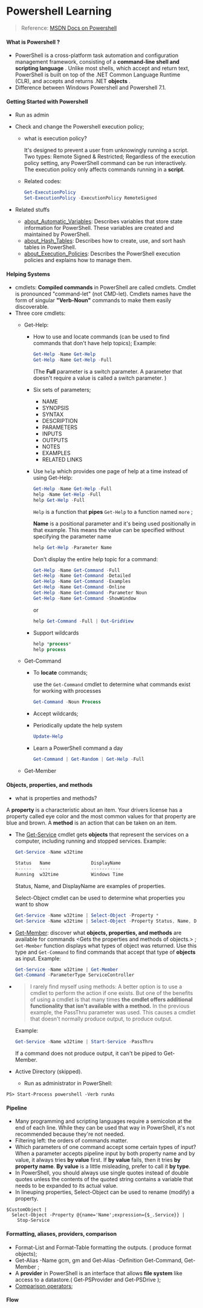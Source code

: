 # Powershell Learning

> Reference: [MSDN Docs on Powershell](https://docs.microsoft.com/en-us/powershell/scripting/overview?view=powershell-7.1)

#### What is Powershell ?

- PowerShell is a cross-platform task automation and configuration management framework, consisting of a **command-line shell and scripting language** . Unlike most shells, which accept and return text, PowerShell is built on top of the .NET Common Language Runtime (CLR), and accepts and returns .NET **objects** . 
- Difference between Windows Powershell and Powershell 7.1.

#### Getting Started with Powershell

- Run as admin

- Check and change the Powershell execution policy;

  - what is execution policy?

    It's designed to prevent a user from unknowingly running a script. Two types: Remote Signed & Restricted; Regardless of the execution policy setting, any PowerShell command can be run interactively. The execution policy only affects commands running in a **script**. 

  - Related codes:

    ```powershell
    Get-ExecutionPolicy
    Set-ExecutionPolicy -ExecutionPolicy RemoteSigned
    ```

- Related stuffs

  - [about_Automatic_Variables](https://docs.microsoft.com/en-us/powershell/module/microsoft.powershell.core/about/about_automatic_variables): Describes variables that store state information for PowerShell. These variables are created and maintained by PowerShell.
  - [about_Hash_Tables](https://docs.microsoft.com/en-us/powershell/module/microsoft.powershell.core/about/about_hash_tables): Describes how to create, use, and sort hash tables in PowerShell.
  - [about_Execution_Policies](https://docs.microsoft.com/en-us/powershell/module/microsoft.powershell.core/about/about_execution_policies): Describes the PowerShell execution policies and explains how to manage them.

#### Helping Systems

- cmdlets: **Compiled commands**  in PowerShell are called cmdlets. Cmdlet is pronounced "command-let" (not CMD-let). Cmdlets names have the form of singular **"Verb-Noun"**  commands to make them easily discoverable. 
- Three core cmdlets:
  - Get-Help:
    - How to use and locate commands (can be used to find commands that don't have help topics); Example:
    
      ```powershell
      Get-Help -Name Get-Help
      Get-Help -Name Get-Help -Full
      ```
    
      (The **Full** parameter is a switch parameter. A parameter that doesn't require a value is called a switch parameter. )
    
    - Six sets of parameters;
    
      - NAME
      - SYNOPSIS
      - SYNTAX
      - DESCRIPTION
      - PARAMETERS
      - INPUTS
      - OUTPUTS
      - NOTES
      - EXAMPLES
      - RELATED LINKS
    
    - Use `help` which provides one page of help at a time instead of using Get-Help:
    
      ```powershell
      Get-Help -Name Get-Help -Full
      help -Name Get-Help -Full
      help Get-Help -Full
      ```
    
      `Help` is a function that **pipes** `Get-Help` to a function named `more` ;  
    
      **Name** is a positional parameter and it's being used positionally in that example. This means the value can be specified without specifying the parameter name
    
      ```powershell
      help Get-Help -Parameter Name
      ```
    
      Don't display the entire help topic for a command:
    
      ```powershell
      Get-Help -Name Get-Command -Full
      Get-Help -Name Get-Command -Detailed
      Get-Help -Name Get-Command -Examples
      Get-Help -Name Get-Command -Online
      Get-Help -Name Get-Command -Parameter Noun
      Get-Help -Name Get-Command -ShowWindow
      ```
    
      or
    
      ```powershell
      help Get-Command -Full | Out-GridView
      ```
    
      
    
    - Support wildcards
    
      ```powershell
      help *process*
      help process
      ```
    
  - Get-Command
    - To **locate** commands;
    
       use the `Get-Command` cmdlet to determine what commands exist for working with processes
    
      ```powershell
      Get-Command -Noun Process
      ```
    
      
    
    - Accept wildcards;
    
    - Periodically update the help system
    
      ```powershell
      Update-Help
      ```
    
    - Learn a PowerShell command a day
    
      ```powershell
      Get-Command | Get-Random | Get-Help -Full
      ```
    
      
    
  - Get-Member

#### Objects, properties, and methods

-  what is properties and methods?

  A **property** is a characteristic about an item. Your drivers license has a property called eye color and the most common values for that property are blue and brown. A **method** is an action that can be taken on an item.

- The [Get-Service](https://docs.microsoft.com/en-us/powershell/module/microsoft.powershell.management/get-service?view=powershell-7.1) cmdlet gets **objects**  that represent the services on a computer, including running and stopped services.  Example:

  ```powershell
  Get-Service -Name w32time
  
  Status   Name               DisplayName
  ------   ----               -----------
  Running  w32time            Windows Time
  ```

  Status, Name, and DisplayName are examples of properties.

  Select-Object cmdlet can be used to determine what properties you want to show

  ```powershell
  Get-Service -Name w32time | Select-Object -Property *
  Get-Service -Name w32time | Select-Object -Property Status, Name, DisplayName, ServiceType
  ```

  

- [Get-Member](https://docs.microsoft.com/en-us/powershell/module/microsoft.powershell.utility/get-member?view=powershell-7.1): discover what **objects, properties, and methods**  are available for commands <Gets the properties and methods of objects.\> ; `Get-Member` function displays what types of object was returned. Use this type and `Get-Command` to find commands that accept that type of **objects** as input. Example:

  ````powershell
  Get-Service -Name w32time | Get-Member
  Get-Command -ParameterType ServiceController
  ````

  

- > I rarely find myself using methods: A better option is to use a cmdlet to perform the action if one exists. But one of the benefits of using a cmdlet is that many times **the cmdlet offers additional functionality that isn't available with a method.** In the previous example, the PassThru parameter was used. This causes a cmdlet that doesn't normally produce output, to produce output. 

  Example:

  ```powershell
  Get-Service -Name w32time | Start-Service -PassThru
  ```

  If a command does not produce output, it can't be piped to Get-Member. 

- Active Directory (skipped).

  - Run as administrator in PowerShell: 

```
PS> Start-Process powershell -Verb runAs
```

#### Pipeline

- Many programming and scripting languages require a semicolon at the end of each line. While they can be used that way in PowerShell, it's not recommended because they're not needed.
- Filtering left: the orders of commands matter.
- Which parameters of one command accept some certain types of input? When a parameter accepts pipeline input by both property name and by value, it always tries **by value** first. If **by value** fails, then it tries **by property name**. **By value** is a little misleading, prefer to call it **by type**.
- In PowerShell, you should always use single quotes instead of double quotes unless the contents of the quoted string contains a variable that needs to be expanded to its actual value. 
- In lineuping properties, Select-Object can be used to rename (modify) a property.

```
$CustomObject | 
  Select-Object -Property @{name='Name';expression={$_.Service}} | 
    Stop-Service
```

#### Formatting, aliases, providers, comparison

- Format-List and Format-Table formatting the outputs. ( produce format objects);
- Get-Alias -Name gcm, gm and Get-Alias -Definition Get-Command, Get-Member ;
- A **provider**  in PowerShell is an interface that allows **file system**  like access to a datastore.( Get-PSProvider and Get-PSDrive );
- [Comparison operators](https://docs.microsoft.com/en-us/powershell/scripting/learn/ps101/05-formatting-aliases-providers-comparison?view=powershell-7.1#comparison-operators);

#### Flow